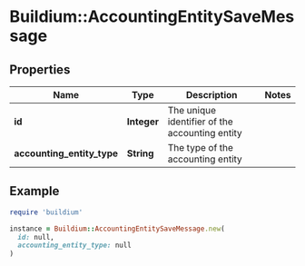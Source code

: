 # Buildium::AccountingEntitySaveMessage

## Properties

| Name | Type | Description | Notes |
| ---- | ---- | ----------- | ----- |
| **id** | **Integer** | The unique identifier of the accounting entity |  |
| **accounting_entity_type** | **String** | The type of the accounting entity |  |

## Example

```ruby
require 'buildium'

instance = Buildium::AccountingEntitySaveMessage.new(
  id: null,
  accounting_entity_type: null
)
```

